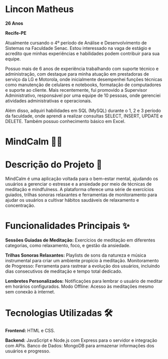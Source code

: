 # Lincon Matheus
**26 Anos**

**Recife-PE**

 Atualmente cursando o 4º período de Análise e Desenvolvimento de Sistemas na Faculdade Senac. Estou  interessado na vaga de estágio  e acredito que minhas experiências e habilidades podem contribuir para sua equipe.

Possuo mais de 6 anos de experiência trabalhando com suporte técnico e administração, com destaque para minha atuação em prestadoras de serviço da LG e Motorola, onde inicialmente desempenhei funções técnicas como manutenção de celulares e notebooks, formatação de computadores e suporte ao cliente. Mais recentemente, fui promovido a Supervisor Administrativo, responsável por uma equipe de 10 pessoas, onde gerenciei atividades administrativas e operacionais.

Além disso, adquiri habilidades em SQL (MySQL) durante o 1, 2 e 3 período da faculdade, onde aprendi a realizar consultas SELECT, INSERT, UPDATE e DELETE. Também possuo conhecimento básico em Excel.

# MindCalm 🧘‍♂️

# Descrição do Projeto 📄

MindCalm é uma aplicação voltada para o bem-estar mental, ajudando os usuários a gerenciar o estresse e a ansiedade por meio de técnicas de meditação e mindfulness. A plataforma oferece uma série de exercícios guiados, trilhas sonoras relaxantes e ferramentas de monitoramento para ajudar os usuários a cultivar hábitos saudáveis de relaxamento e concentração.

# Funcionalidades Principais ✨

**Sessões Guiadas de Meditação:** Exercícios de meditação em diferentes categorias, como relaxamento, foco, e gestão da ansiedade.

**Trilhas Sonoras Relaxantes:** Playlists de sons da natureza e música instrumental para criar um ambiente propício à meditação.
Monitoramento de Progresso: Ferramenta para rastrear a evolução dos usuários, incluindo dias consecutivos de meditação e tempo total dedicado.

**Lembretes Personalizados:** Notificações para lembrar o usuário de meditar em horários configurados.
Modo Offline: Acesso às meditações mesmo sem conexão à internet.

# Tecnologias Utilizadas 🛠️
**Frontend:** HTML e CSS.

**Backend:** JavaScript e Node.js com Express para o servidor e integração com APIs.
Banco de Dados: MongoDB para armazenar informações dos usuários e progresso.
